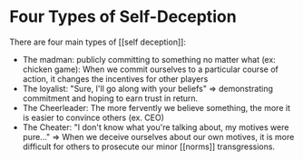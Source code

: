 # Four Types of Self-Deception

There are four main types of [[self deception]]:
  - The madman: publicly committing to something no matter what (ex: chicken game): When we commit ourselves to a particular course of action, it changes the incentives for other players
  - The loyalist: "Sure, I'll go along with your beliefs" => demonstrating commitment and hoping to earn trust in return.
  - The Cheerleader: The more fervently we believe something, the more it is easier to convince others (ex. CEO)
  - The Cheater: "I don't know what you're talking about, my motives were pure..." => When we deceive ourselves about our own motives, it is more difficult for others to prosecute our minor [[norms]] transgressions.
